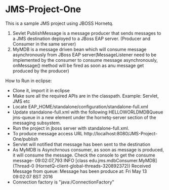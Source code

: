 # JMS-Project-One
This is a sample JMS project using JBOSS Hornetq.

1. Sevlet PublishMessage is a message producer that sends messages to a JMS destination deployed to a JBoss EAP server. (Producer and Consumer in the same server)
2. MyMDB is a message driven bean which will consume message asynchronously from JBoss EAP server(MessageListener need to be implemented by the consumer to 
consume message asynchronously, onMessage() method will be fired as soon as anu message get produced by the producer)

How to Run in eclipse:

* Clone it, import it in eclipse
* Make sure all the required APIs are in the classpath. Example: Servlet, JMS etc
* Locate  EAP_HOME/standalone/configuration/standalone-full.xml 
* Update standalone-full.xml with the following HELLOWORLDMDBQueue jms-queue in a new <jms-destinations> element under the hornetq-server section of the messaging subsystem.   
    <jms-queue name="HELLOWORLDMDBQueue">
         <entry name="java:/queue/HELLOWORLDMDBQueue"/>
         <entry name="java:jboss/exported/jms/queue/HELLOWORLDMDBQueue"/>
    </jms-queue>
* Run the project in jboss server with standalone-full.xml. 
* To produce message access URL http://localhost:8080/JMS-Project-One/publish
* Servlet will notified that message has been sent to the destination
* As MyMDB is Asynchrnous consumer, as soon as message is produced, it will consume the message. Check the console to get the consume message-
   09:02:07,793 INFO  [class edu.jms.mdbConsumer.MyMDB] (Thread-0 (HornetQ-client-global-threads-320892372)) Received Message from queue: Message has been produce at: Fri May 13 09:02:07 BST 2016
* Connection factory is "java:/ConnectionFactory"